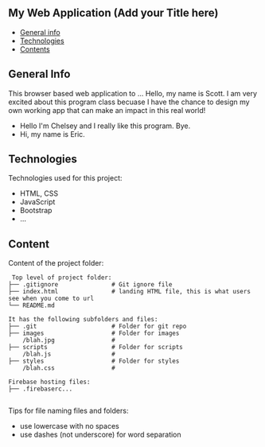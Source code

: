 ## My Web Application (Add your Title here)

* [General info](#general-info)
* [Technologies](#technologies)
* [Contents](#content)

## General Info
This browser based web application to ...
Hello, my name is Scott. I am very excited about this program class becuase I have the chance to design my own working app that can make an impact in this real world!
* Hello I'm Chelsey and I really like this program. Bye.
* Hi, my name is Eric.
	
## Technologies
Technologies used for this project:
* HTML, CSS
* JavaScript
* Bootstrap 
* ...
	
## Content
Content of the project folder:

```
 Top level of project folder: 
├── .gitignore               # Git ignore file
├── index.html               # landing HTML file, this is what users see when you come to url
└── README.md

It has the following subfolders and files:
├── .git                     # Folder for git repo
├── images                   # Folder for images
    /blah.jpg                # 
├── scripts                  # Folder for scripts
    /blah.js                 # 
├── styles                   # Folder for styles
    /blah.css                # 

Firebase hosting files: 
├── .firebaserc...


```

Tips for file naming files and folders:
* use lowercase with no spaces
* use dashes (not underscore) for word separation
